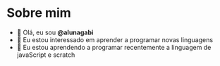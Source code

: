 # Sobre mim

- 👋 Olá, eu sou **@alunagabi**
- 👀 Eu estou interessado em aprender a programar novas linguagens
- 🌱 Eu estou aprendendo a programar recentemente a linguagem de javaScript e scratch
